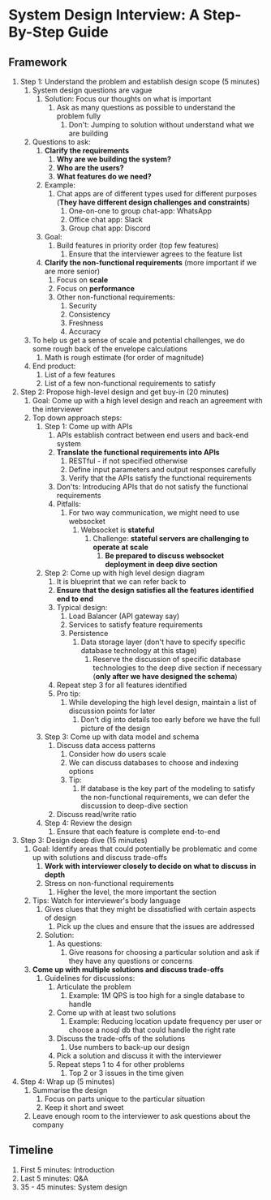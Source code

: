 # System Design Interview: A Step-By-Step Guide #
## Framework ##
1. Step 1: Understand the problem and establish design scope (5 minutes)
	1. System design questions are vague
		1. Solution: Focus our thoughts on what is important
			1. Ask as many questions as possible to understand the problem fully
				1. Don't: Jumping to solution without understand what we are building
	2. Questions to ask:
		1. **Clarify the requirements**
			1. **Why are we building the system?**
			2. **Who are the users?**
			3. **What features do we need?**
		2. Example:
			1. Chat apps are of different types used for different purposes (**They have different design challenges and constraints**)
				1. One-on-one to group chat-app: WhatsApp
				2. Office chat app: Slack
				3. Group chat app: Discord
		3. Goal:
			1. Build features in priority order (top few features)
				1. Ensure that the interviewer agrees to the feature list
		4. **Clarify the non-functional requirements** (more important if we are more senior)
			1. Focus on **scale**
			2. Focus on **performance**
			3. Other non-functional requirements:
				1. Security
				2. Consistency
				3. Freshness
				4. Accuracy
	3. To help us get a sense of scale and potential challenges, we do some rough back of the envelope calculations
		1. Math is rough estimate (for order of magnitude)
	4. End product:
		1. List of a few features
		2. List of a few non-functional requirements to satisfy
2. Step 2: Propose high-level design and get buy-in (20 minutes)
	1. Goal: Come up with a high level design and reach an agreement with the interviewer
	2. Top down approach steps:
		1. Step 1: Come up with APIs
			1. APIs establish contract between end users and back-end system
			2. **Translate the functional requirements into APIs**
				1. RESTful - if not specified otherwise
				2. Define input parameters and output responses carefully
				3. Verify that the APIs satisfy the functional requirements
			3. Don'ts: Introducing APIs that do not satisfy the functional requirements
			4. Pitfalls:
				1. For two way communication, we might need to use websocket
					1. Websocket is **stateful**
						1. Challenge: **stateful servers are challenging to operate at scale**
							1. **Be prepared to discuss websocket deployment in deep dive section**
		2. Step 2: Come up with high level design diagram
			1. It is blueprint that we can refer back to
			2. **Ensure that the design satisfies all the features identified end to end**
			3. Typical design:
				1. Load Balancer (API gateway say)
				2. Services to satisfy feature requirements
				3. Persistence
					1. Data storage layer (don't have to specify specific database technology at this stage)
						1. Reserve the discussion of specific database technologies to the deep dive section if necessary (**only after we have designed the schema**)
			4. Repeat step 3 for all features identified
			5. Pro tip:
				1. While developing the high level design, maintain a list of discussion points for later
					1. Don't dig into details too early before we have the full picture of the design
		3. Step 3: Come up with data model and schema
			1. Discuss data access patterns
				1. Consider how do users scale
				2. We can discuss databases to choose and indexing options
				3. Tip:
					1. If database is the key part of the modeling to satisfy the non-functional requirements, we can defer the discussion to deep-dive section
			2. Discuss read/write ratio
		4. Step 4: Review the design
			1. Ensure that each feature is complete end-to-end
3. Step 3: Design deep dive (15 minutes)
	1. Goal: Identify areas that could potentially be problematic and come up with solutions and discuss trade-offs
		1. **Work with interviewer closely to decide on what to discuss in depth**
		2. Stress on non-functional requirements
			1. Higher the level, the more important the section
	2. Tips: Watch for interviewer's body language
		1. Gives clues that they might be dissatisfied with certain aspects of design
			1. Pick up the clues and ensure that the issues are addressed
		2. Solution:
			1. As questions:
				1. Give reasons for choosing a particular solution and ask if they have any questions or concerns
	3. **Come up with multiple solutions and discuss trade-offs**
		1. Guidelines for discussions:
			1. Articulate the problem
				1. Example: 1M QPS is too high for a single database to handle
			2. Come up with at least two solutions
				1. Example: Reducing location update frequency per user or choose a nosql db that could handle the right rate
			3. Discuss the trade-offs of the solutions
				1. Use numbers to back-up our design
			4. Pick a solution and discuss it with the interviewer
			5. Repeat steps 1 to 4 for other problems
				1. Top 2 or 3 issues in the time given
4. Step 4: Wrap up (5 minutes)
	1. Summarise the design
		1. Focus on parts unique to the particular situation
		2. Keep it short and sweet
	2. Leave enough room to the interviewer to ask questions about the company

## Timeline ##
1. First 5 minutes: Introduction
2. Last 5 minutes: Q&A
3. 35 - 45 minutes: System design